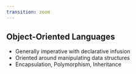 ```yaml
---
transition: zoom
---
```


## Object-Oriented Languages

- Generally imperative with declarative infusion
- Oriented around manipulating data structures
- Encapsulation, Polymorphism, Inheritance